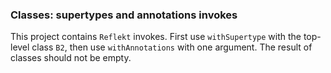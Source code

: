 ### Classes: supertypes and annotations invokes

This project contains `Reflekt` invokes. 
First use `withSupertype` with the top-level class `B2`, 
then use `withAnnotations` with one argument. The result of classes should not be empty.
